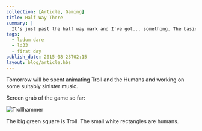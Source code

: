 ```yaml
---
collection: [Article, Gaming]
title: Half Way There
summary: |
  It's just past the half way mark and I've got... something. The basics of the game play are in place, although there are few features I'd like to add, and a lot of the graphics are in place.
tags: 
  - ludum dare
  - ld33
  - first day
publish_date: 2015-08-23T02:15
layout: blog/article.hbs
---
```


Tomorrow will be spent animating Troll and the Humans and working on some suitably sinister music.

Screen grab of the game so far:

![Trollhammer](/media/img/ld33-screengrab-day1.png)

The big green square is Troll. The small white rectangles are humans.
